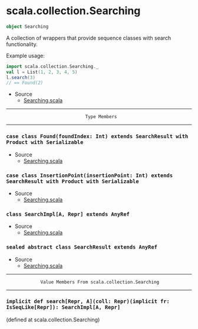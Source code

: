 
#                          scala.collection.Searching                          #

```scala
object Searching
```

A collection of wrappers that provide sequence classes with search
functionality.

Example usage:

```scala
import scala.collection.Searching._
val l = List(1, 2, 3, 4, 5)
l.search(3)
// == Found(2)
```

* Source
  * [Searching.scala](https://github.com/scala/scala/tree/6d09a1ba5f/src/library/scala/collection/Searching.scala#L1)


--------------------------------------------------------------------------------
                                  Type Members
--------------------------------------------------------------------------------


### `case class Found(foundIndex: Int) extends SearchResult with Product with Serializable` ###

* Source
  * [Searching.scala](https://github.com/scala/scala/tree/6d09a1ba5f/src/library/scala/collection/Searching.scala#L1)


### `case class InsertionPoint(insertionPoint: Int) extends SearchResult with Product with Serializable` ###

* Source
  * [Searching.scala](https://github.com/scala/scala/tree/6d09a1ba5f/src/library/scala/collection/Searching.scala#L1)


### `class SearchImpl[A, Repr] extends AnyRef`                               ###

* Source
  * [Searching.scala](https://github.com/scala/scala/tree/6d09a1ba5f/src/library/scala/collection/Searching.scala#L1)


### `sealed abstract class SearchResult extends AnyRef`                      ###

* Source
  * [Searching.scala](https://github.com/scala/scala/tree/6d09a1ba5f/src/library/scala/collection/Searching.scala#L1)


--------------------------------------------------------------------------------
                 Value Members From scala.collection.Searching
--------------------------------------------------------------------------------


### `implicit def search[Repr, A](coll: Repr)(implicit fr: IsSeqLike[Repr]): SearchImpl[A, Repr]` ###
(defined at scala.collection.Searching)
